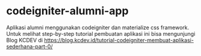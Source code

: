 # codeigniter-alumni-app
Aplikasi alumni menggunakan codeigniter dan materialize css framework. Untuk melihat step-by-step tutorial pembuatan aplikasi ini bisa mengunjungi Blog KCDEV di https://blog.kcdev.id/tutorial-codeigniter-membuat-aplikasi-sederhana-part-0/
